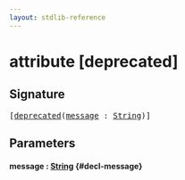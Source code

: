 ```yaml
---
layout: stdlib-reference
---
```


# attribute [deprecated]

## Signature

<pre>
[<a href="/stdlib-reference/attributes/deprecated">deprecated</a>(<a href="/stdlib-reference/attributes/deprecated#decl-message" class="code_param">message</a> : <a href="/stdlib-reference/types/string-0/index" class="code_type">String</a>)]
</pre>

## Parameters

#### message  : [String](/stdlib-reference/types/string-0/index) {#decl-message}

